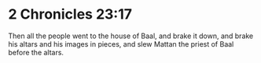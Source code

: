 # 2 Chronicles 23:17

Then all the people went to the house of Baal, and brake it down, and brake his altars and his images in pieces, and slew Mattan the priest of Baal before the altars.